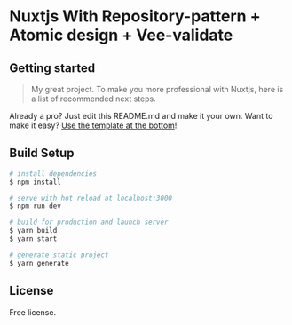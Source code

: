 # Nuxtjs With Repository-pattern + Atomic design + Vee-validate



## Getting started

>My great project.
To make you more professional with Nuxtjs, here is a list of recommended next steps.

Already a pro? Just edit this README.md and make it your own. Want to make it easy? [Use the template at the bottom](#editing-this-readme)!

## Build Setup

```bash
# install dependencies
$ npm install

# serve with hot reload at localhost:3000
$ npm run dev

# build for production and launch server
$ yarn build
$ yarn start

# generate static project
$ yarn generate
```

## License
Free license.

